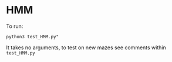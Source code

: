 # HMM
To run:

```python3 test_HMM.py"```

It takes no arguments, to test on new mazes see comments within `test_HMM.py`